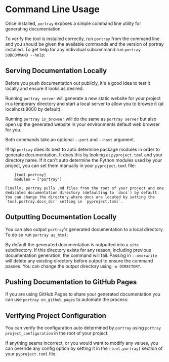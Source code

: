 # Command Line Usage

Once installed, `portray` exposes a simple command line utility for generating documentation.

To verify the tool is installed correctly, run `portray` from the command line and you should be given the available commands and the version of portray installed.
To get help for any individual subcommand run `portray SUBCOMMAND --help`:

<script id="asciicast-lcOTpO7GDNKv2NDBQLfQ1WszM" src="https://asciinema.org/a/lcOTpO7GDNKv2NDBQLfQ1WszM.js" async></script>

## Serving Documentation Locally

Before you push documentation out publicly, it's a good idea to test it locally and ensure it looks as desired.

Running `portray server` will generate a new static website for your project in a temporary directory and start a local server to allow you to browse it (at localhost:8000 by default).

<script id="asciicast-264247" src="https://asciinema.org/a/264247.js" async></script>

Running `portray in_browser` will do the same as `portray server` but also open up the generated website in your environments default web browser for you.

Both commands take an optional `--port` and `--host` argument.

!!! tip
    `portray` does its best to auto determine package modules in order to generate documentation. It does this by looking at `pyproject.toml` and your directory name.
    If it can't auto determine the Python modules used by your project, you can set them manually in your `pyproject.toml` file:

        [tool.portray]
        modules = ["portray"]

    Finally, portray pulls .md files from the root of your project and one dedicated documentation directory (defaulting to `docs`) by default.
    You can change the directory where docs are located by setting the `tool.portray.docs_dir` setting in `pyproject.toml`.

## Outputting Documentation Locally

You can also output `portray`'s generated documentation to a local directory.
To do so run `portray as_html`:

<script id="asciicast-264248" src="https://asciinema.org/a/264248.js" async></script>

By default the generated documentation is outputted into a `site` subdirectory.
If this directory exists for any reason, including previous documentation generation,
the command will fail. Passing in `--overwrite` will delete any existing directory
before output to ensure the command passes. You can change the output directory using `-o DIRECTORY`.

## Pushing Documentation to GitHub Pages

If you are using GitHub Pages to share your generated documentation you can use `portray on_github_pages` to automate the process:

<script id="asciicast-264249" src="https://asciinema.org/a/264249.js" async></script>

## Verifying Project Configuration

You can verify the configuration auto determined by `portray` using `portray project_configuration` in the root of your project:

<script id="asciicast-264250" src="https://asciinema.org/a/264250.js" async></script>

If anything seems incorrect, or you would want to modify any values, you can override any config option by setting it in the `[tool.portray]` section of your `pyproject.toml` file.
